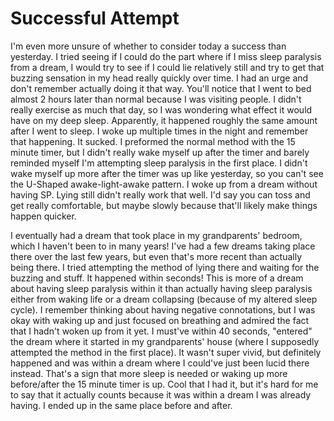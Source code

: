 # Successful Attempt

I'm even more unsure of whether to consider today a success than yesterday. I tried seeing if I could do the part where if I miss sleep paralysis from a dream, I would try to see if I could lie relatively still and try to get that buzzing sensation in my head really quickly over time. I had an urge and don't remember actually doing it that way. You'll notice that I went to bed almost 2 hours later than normal because I was visiting people. I didn't really exercise as much that day, so I was wondering what effect it would have on my deep sleep. Apparently, it happened roughly the same amount after I went to sleep. I woke up multiple times in the night and remember that happening. It sucked. I preformed the normal method with the 15 minute timer, but I didn't really wake myself up after the timer and barely reminded myself I'm attempting sleep paralysis in the first place. I didn't wake myself up more after the timer was up like yesterday, so you can't see the U-Shaped awake-light-awake pattern. I woke up from a dream without having SP. Lying still didn't really work that well. I'd say you can toss and get really comfortable, but maybe slowly because that'll likely make things happen quicker.

I eventually had a dream that took place in my grandparents' bedroom, which I haven't been to in many years! I've had a few dreams taking place there over the last few years, but even that's more recent than actually being there. I tried attempting the method of lying there and waiting for the buzzing and stuff. It happened within seconds! This is more of a dream about having sleep paralysis within it than actually having sleep paralysis either from waking life or a dream collapsing (because of my altered sleep cycle). I remember thinking about having negative connotations, but I was okay with waking up and just focused on breathing and admired the fact that I hadn't woken up from it yet. I must've within 40 seconds, "entered" the dream where it started in my grandparents' house (where I supposedly attempted the method in the first place). It wasn't super vivid, but definitely happened and was within a dream where I could've just been lucid there instead. That's a sign that more sleep is needed or waking up more before/after the 15 minute timer is up. Cool that I had it, but it's hard for me to say that it actually counts because it was within a dream I was already having. I ended up in the same place before and after.
